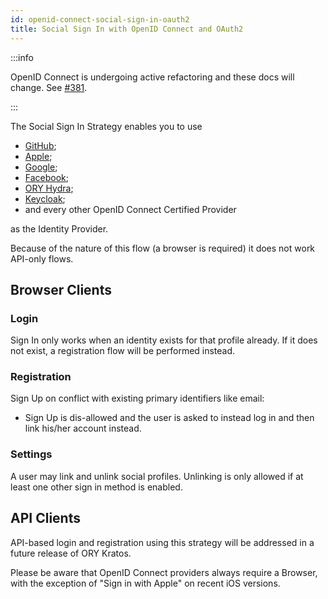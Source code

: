 ```yaml
---
id: openid-connect-social-sign-in-oauth2
title: Social Sign In with OpenID Connect and OAuth2
---
```


:::info

OpenID Connect is undergoing active refactoring and these docs will change. See
[#381](https://github.com/zzpu/openuser/pull/381).

:::

The Social Sign In Strategy enables you to use

- [GitHub](http://github.com/);
- [Apple](https://developer.apple.com/sign-in-with-apple/);
- [Google](https://developers.google.com/identity/sign-in/web/sign-in);
- [Facebook](https://developers.facebook.com/docs/facebook-login/);
- [ORY Hydra](https://www.ory.sh/hydra);
- [Keycloak](https://www.keycloak.org);
- and every other OpenID Connect Certified Provider

as the Identity Provider.

Because of the nature of this flow (a browser is required) it does not work
API-only flows.

## Browser Clients

### Login

Sign In only works when an identity exists for that profile already. If it does
not exist, a registration flow will be performed instead.

### Registration

Sign Up on conflict with existing primary identifiers like email:

- Sign Up is dis-allowed and the user is asked to instead log in and then link
  his/her account instead.

### Settings

A user may link and unlink social profiles. Unlinking is only allowed if at
least one other sign in method is enabled.

## API Clients

API-based login and registration using this strategy will be addressed in a
future release of ORY Kratos.

Please be aware that OpenID Connect providers always require a Browser, with the
exception of "Sign in with Apple" on recent iOS versions.
